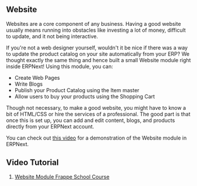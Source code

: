 ## Website

Websites are a core component of any business. Having a good website usually means running into obstacles like investing a lot of money, difficult to update, and it not being interactive.

If you're not a web designer yourself, wouldn't it be nice if there was a way to update the product catalog on your site automatically from your ERP? We thought exactly the same thing and hence built a small Website module right inside ERPNext! Using this module, you can:

*   Create Web Pages
*   Write Blogs
*   Publish your Product Catalog using the Item master
*   Allow users to buy your products using the Shopping Cart

Though not necessary, to make a good website, you might have to know a bit of HTML/CSS or hire the services of a professional. The good part is that once this is set up, you can add and edit content, blogs, and products directly from your ERPNext account.

You can check out [this video](https://www.youtube.com/watch?v=lyW6mfFBSNw) for a demonstration of the Website module in ERPNext.

## Video Tutorial

1.  [Website Module Frappe School Course](https://frappe.school/courses/website-management)